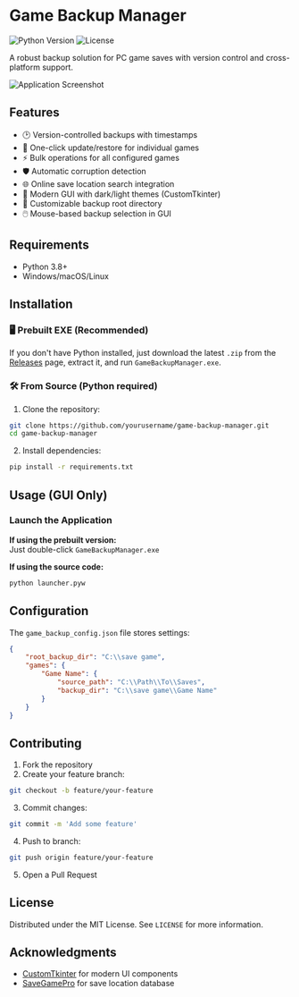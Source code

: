 # Game Backup Manager

![Python Version](https://img.shields.io/badge/python-3.8%2B-blue)
![License](https://img.shields.io/badge/license-MIT-green)

A robust backup solution for PC game saves with version control and cross-platform support.

![Application Screenshot](screenshot.png) <!-- Add screenshot later -->

## Features

- 🕑 Version-controlled backups with timestamps
- 🔄 One-click update/restore for individual games
- ⚡ Bulk operations for all configured games
- 🛡️ Automatic corruption detection
- 🌐 Online save location search integration
- 🎨 Modern GUI with dark/light themes (CustomTkinter)
- 📂 Customizable backup root directory
- 🖱️ Mouse-based backup selection in GUI

## Requirements

- Python 3.8+
- Windows/macOS/Linux

## Installation

### 🖥️ Prebuilt EXE (Recommended)
If you don't have Python installed, just download the latest `.zip` from the [Releases](https://github.com/Spider-1998-Web/PC-Save-Game-Backup-Tool.git) page, extract it, and run `GameBackupManager.exe`.

### 🛠️ From Source (Python required)

1. Clone the repository:
```bash
git clone https://github.com/yourusername/game-backup-manager.git
cd game-backup-manager
```

2. Install dependencies:
```bash
pip install -r requirements.txt
```

## Usage (GUI Only)

### Launch the Application

**If using the prebuilt version:**  
Just double-click `GameBackupManager.exe`

**If using the source code:**
```bash
python launcher.pyw
```

## Configuration

The `game_backup_config.json` file stores settings:
```json
{
    "root_backup_dir": "C:\\save game",
    "games": {
        "Game Name": {
            "source_path": "C:\\Path\\To\\Saves",
            "backup_dir": "C:\\save game\\Game Name"
        }
    }
}
```

## Contributing

1. Fork the repository
2. Create your feature branch:
```bash
git checkout -b feature/your-feature
```
3. Commit changes:
```bash
git commit -m 'Add some feature'
```
4. Push to branch:
```bash
git push origin feature/your-feature
```
5. Open a Pull Request

## License
Distributed under the MIT License. See `LICENSE` for more information.

## Acknowledgments
- [CustomTkinter](https://github.com/TomSchimansky/CustomTkinter) for modern UI components
- [SaveGamePro](https://savegame.pro/) for save location database

